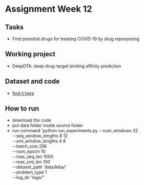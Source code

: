 # Assignment Week 12

## Tasks
- Find potential drugs for treating COVID-19 by drug repurposing

## Working project
- DeepDTA: deep drug-target binding affinity prediction

## Dataset and code
- [find it here](https://github.com/hkmztrk/DeepDTA) 

## How to run 
- download the code 
- put data folder inside source folder
- run command 'python run_experiments.py --num_windows 32 \
                          --seq_window_lengths 8 12 \
                          --smi_window_lengths 4 8 \
                          --batch_size 256 \
                          --num_epoch 10 \
                          --max_seq_len 1000 \
                          --max_smi_len 100 \
                          --dataset_path 'data/kiba/' \
                          --problem_type 1 \
                          --log_dir 'logs/''
